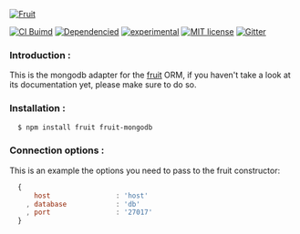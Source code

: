 [![Fruit][logo]][repo-link]

[![CI Buimd][build-image]][build-url]
[![Dependencied][dependencies-image]][dependencies-url]
[![experimental][stability-image]][stability-url]
[![MIT license][license-img]][license-url]
[![Gitter][gitter-img]][gitter-url]

### Introduction :

This is the mongodb adapter for the [fruit](http://npmjs.com/package/fruit) ORM, if you haven't take a look at its documentation yet, please make sure to do so.

### Installation :

```bash
  $ npm install fruit fruit-mongodb
```

### Connection options :

This is an example the options you need to pass to the fruit constructor:

```javascript
  {
      host                : 'host'
    , database            : 'db'
    , port                : '27017'
  }
```

[logo]: https://github.com/nodefruit/fruit-mongodb/raw/master/pres/logo.png
[repo-link]: https://github.com/nodefruit/fruit-mongodb
[build-image]: https://api.travis-ci.org/nodefruit/fruit-mongodb.svg
[build-url]: https://github.com/nodefruit/fruit-mongodb
[stability-image]: https://img.shields.io/badge/stability-experimental-orange.svg
[stability-url]: https://github.com/nodefruit/fruit-mysql
[license-img]: https://img.shields.io/badge/license-MIT-green.svg
[license-url]: https://github.com/nodefruit/fruit-mongodb/blob/master/LICENSE
[dependencies-image]:https://david-dm.org/nodefruit/fruit-mongodb.svg
[dependencies-url]:https://npmjs.com/package/fruit-mongodb
[gitter-img]: https://badges.gitter.im/Join%20Chat.svg
[gitter-url]: https://gitter.im/nodefruit/fruit?utm_source=badge&utm_medium=badge&utm_campaign=pr-badge&utm_content=badge